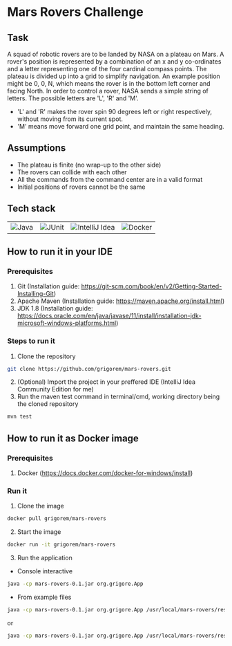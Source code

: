# Mars Rovers Challenge

## Task
A squad of robotic rovers are to be landed by NASA on a plateau on Mars.
A rover's position is represented by a combination of an x and y co-ordinates and a letter representing one of the four cardinal compass points.
The plateau is divided up into a grid to simplify navigation. An example position might be 0, 0, N, which means the rover is in the bottom left corner and facing North.
In order to control a rover, NASA sends a simple string of letters. The possible letters are 'L', 'R' and 'M'.
* 'L' and 'R' makes the rover spin 90 degrees left or right respectively, without moving from its current spot.
* 'M' means move forward one grid point, and maintain the same heading.

## Assumptions
* The plateau is finite (no wrap-up to the other side)
* The rovers can collide with each other
* All the commands from the command center are in a valid format
* Initial positions of rovers cannot be the same

## Tech stack

<table>
  <tr>
    <td>
      <img src="https://i.imgur.com/CNcQerw.jpg" alt="Java"/>
    </td>
    <td>
      <img src="https://i.imgur.com/tmQ1HQl.jpg" alt="JUnit"/>
    </td>
    <td>
      <img src="https://i.imgur.com/uYS4YpF.jpg" alt="IntelliJ Idea"/>
    </td>
    <td>
      <img src="https://i.imgur.com/KUwOVP7.jpg" alt="Docker"/>
    </td>
  </tr>
</table>

## How to run it in your IDE

### Prerequisites
1. Git (Installation guide: https://git-scm.com/book/en/v2/Getting-Started-Installing-Git)
2. Apache Maven (Installation guide: https://maven.apache.org/install.html)
3. JDK 1.8 (Installation guide: https://docs.oracle.com/en/java/javase/11/install/installation-jdk-microsoft-windows-platforms.html)

### Steps to run it
1. Clone the repository
```sh
git clone https://github.com/grigorem/mars-rovers.git
```
2. (Optional) Import the project in your preffered IDE (IntelliJ Idea Community Edition for me)
3. Run the maven test command in terminal/cmd, working directory being the cloned repository
```sh
mvn test
```

## How to run it as Docker image

### Prerequisites
1. Docker (https://docs.docker.com/docker-for-windows/install)

### Run it
1. Clone the image
```sh
docker pull grigorem/mars-rovers
```
2. Start the image
```sh
docker run -it grigorem/mars-rovers
```
3. Run the application
* Console interactive
```sh
java -cp mars-rovers-0.1.jar org.grigore.App
```
* From example files
```sh
java -cp mars-rovers-0.1.jar org.grigore.App /usr/local/mars-rovers/resources/example_1.txt
```
or
```sh
java -cp mars-rovers-0.1.jar org.grigore.App /usr/local/mars-rovers/resources/example_2.txt
```
